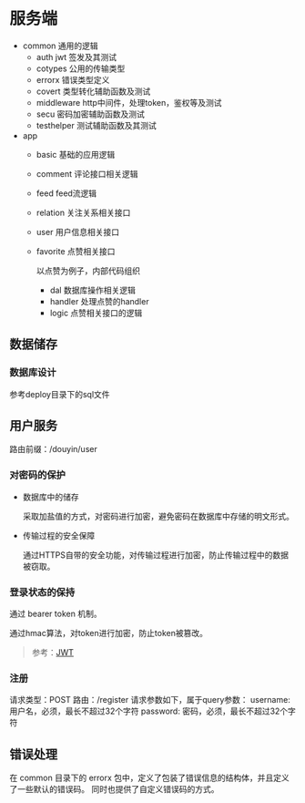 # 服务端

- common
  通用的逻辑
  - auth
  jwt 签发及其测试
  - cotypes
  公用的传输类型
  - errorx
  错误类型定义
  - covert
  类型转化辅助函数及测试
  - middleware
  http中间件，处理token，鉴权等及测试
  - secu
  密码加密辅助函数及测试
  - testhelper
  测试辅助函数及其测试
- app
  - basic
  基础的应用逻辑
  - comment
  评论接口相关逻辑
  - feed
  feed流逻辑
  - relation
  关注关系相关接口
  - user
  用户信息相关接口
  - favorite
  点赞相关接口

    以点赞为例子，内部代码组织
    - dal
      数据库操作相关逻辑
    - handler
      处理点赞的handler
    - logic
      点赞相关接口的逻辑

## 数据储存

### 数据库设计

参考deploy目录下的sql文件



## 用户服务

路由前缀：/douyin/user

### 对密码的保护

- 数据库中的储存

  采取加盐值的方式，对密码进行加密，避免密码在数据库中存储的明文形式。

- 传输过程的安全保障

  通过HTTPS自带的安全功能，对传输过程进行加密，防止传输过程中的数据被窃取。

### 登录状态的保持

通过 bearer token 机制。

通过hmac算法，对token进行加密，防止token被篡改。

> 参考：[JWT](https://jwt.io/)

### 注册

请求类型：POST
路由：/register
请求参数如下，属于query参数：
username: 用户名，必须，最长不超过32个字符
password: 密码，必须，最长不超过32个字符

## 错误处理

在 common 目录下的 errorx 包中，定义了包装了错误信息的结构体，并且定义了一些默认的错误码。
同时也提供了自定义错误码的方式。
